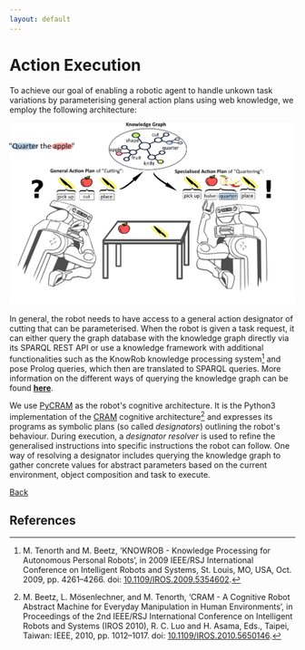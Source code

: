 ```yaml
---
layout: default
---
```


# Action Execution

To achieve our goal of enabling a robotic agent to handle unkown task variations by parameterising general action plans using web knowledge, we employ the following architecture:

<p align="center">
  <img src="img/Motivation4.jpg" width="800" alt="Action Plans"/><br>
</p>

In general, the robot needs to have access to a general action designator of cutting that can be parameterised.
When the robot is given a task request, it can either query the graph database with the knowledge graph directly via its SPARQL REST API or use a knowledge framework with additional functionalities such as the KnowRob knowledge processing system[^1] and pose Prolog queries, which then are translated to SPARQL queries.
More information on the different ways of querying the knowledge graph can be found **[here](https://food-ninja.github.io/FoodCutting/OntologyQuery.html)**.

We use [PyCRAM](https://pycram.readthedocs.io/en/latest/index.html) as the robot's cognitive architecture.
It is the Python3 implementation of the [CRAM](https://cram-system.org/) cognitive architecture[^2] and expresses its programs as symbolic plans (so called *designators*) outlining the robot's behaviour.
During execution, a *designator resolver* is used to refine the generalised instructions into specific instructions the robot can follow.
One way of resolving a designator includes querying the knowledge graph to gather concrete values for abstract parameters based on the current environment, object composition and task to execute.

[Back](./index.html)

## References

[^1]: M. Tenorth and M. Beetz, ‘KNOWROB - Knowledge Processing for Autonomous Personal Robots’, in 2009 IEEE/RSJ International Conference on Intelligent Robots and Systems, St. Louis, MO, USA, Oct. 2009, pp. 4261–4266. doi: [10.1109/IROS.2009.5354602](https://doi.org/10.1109/IROS.2009.5354602).
[^2]: M. Beetz, L. Mösenlechner, and M. Tenorth, ‘CRAM - A Cognitive Robot Abstract Machine for Everyday Manipulation in Human Environments’, in Proceedings of the 2nd IEEE/RSJ International Conference on Intelligent Robots and Systems (IROS 2010), R. C. Luo and H. Asama, Eds., Taipei, Taiwan: IEEE, 2010, pp. 1012–1017. doi: [10.1109/IROS.2010.5650146](https://ieeexplore.ieee.org/document/5650146).
